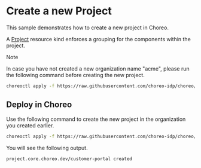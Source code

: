 # Create a new Project
This sample demonstrates how to create a new project in Choreo. 

A [Project](../../../docs/resource-kind-reference-guide.md#project) resource kind enforces a grouping for the components within the project.

> [!Note] 
> In case you have not created a new organization name "acme", please run the following command before creating the new project.

```bash
choreoctl apply -f https://raw.githubusercontent.com/choreo-idp/choreo/main/samples/configuring-choreo/create-new-organization/organization.yaml
```

## Deploy in Choreo
Use the following command to create the new project in the organization you created earlier.

```bash
choreoctl apply -f https://raw.githubusercontent.com/choreo-idp/choreo/main/samples/deploying-applications/add-new-project/project.yaml
``` 

You will see the following output.

```bash
project.core.choreo.dev/customer-portal created
```

